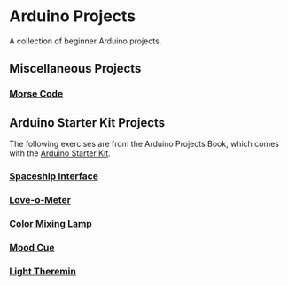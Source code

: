 # Arduino Projects
A collection of beginner Arduino projects.

## Miscellaneous Projects

### [Morse Code](MorseCode)

## Arduino Starter Kit Projects

The following exercises are from the Arduino Projects Book, which comes with the [Arduino Starter Kit](https://store.arduino.cc/usa/arduino-starter-kit).

### [Spaceship Interface](SpaceshipInterface)

### [Love-o-Meter](Love-o-Meter)

### [Color Mixing Lamp](ColorMixingLamp)

### [Mood Cue](MoodCue)

### [Light Theremin](LightTheremin)